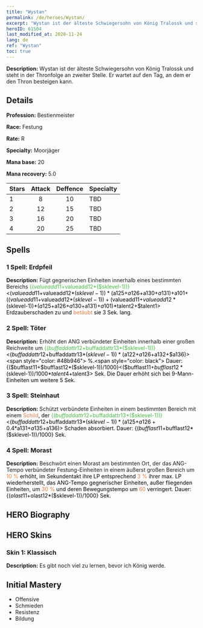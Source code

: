 ```yaml
---
title: "Wystan"
permalink: /de/heroes/Wystan/
excerpt: "Wystan ist der älteste Schwiegersohn von König Tralossk und steht in der Thronfolge an zweiter Stelle. Er wartet auf den Tag, an dem er den Thron besteigen kann."
heroID: 61504
last_modified_at: 2020-11-24
lang: de
ref: "Wystan"
toc: true
---
```

 **Description:** Wystan ist der älteste Schwiegersohn von König Tralossk und steht in der Thronfolge an zweiter Stelle. Er wartet auf den Tag, an dem er den Thron besteigen kann.
## Details
 **Profession:** Bestienmeister

 **Race:** Festung

 **Rate:** R

 **Specialty:** Moorjäger

 **Mana base:** 20

 **Mana recovery:** 5.0


  | Stars   |     Attack     |    Deffence    |      Specialty     |
  |---------|:---------------:|:---------------:|--------------------|
  |    1    | 8 | 10 | TBD |
  |    2    | 12 | 15 | TBD |
  |    3    | 16 | 20 | TBD |
  |    4    | 20 | 25 | TBD |

## Spells
### 1 Spell: Erdpfeil
 **Description:** Fügt gegnerischen Einheiten innerhalb eines bestimmten Bereichs <span style="color: #48b946">{($valueadd11+$valueadd12*($sklevel-1))}<span style="color: black"><($valueadd11+$valueadd12*($sklevel-1))*($a125+$a126+$a130+$a131)+$a101+(($valueadd11+$valueadd12*($sklevel-1))+($valueadd11+$valueadd12*($sklevel-1))*($a125+$a126+$a130+$a131)+$a101)*$talent2+$talent1> Erdzauberschaden zu und <span style="color: #e07c44">betäubt<span style="color: black"> sie 3 Sek. lang.

### 2 Spell: Töter
 **Description:** Erhöht den ANG verbündeter Einheiten innerhalb einer großen Reichweite um <span style="color: #48b946">{($buffaddattr12+$buffaddattr13*($sklevel-1))}<span style="color: black"><($buffaddattr12+$buffaddattr13*($sklevel-1))*($a122+$a126+$a132+$a136)><span style="color: #48b946"> %.<span style="color: black"> Dauer: {($bufflast11+$bufflast12*($sklevel-1))/1000}<($bufflast11+$bufflast12*($sklevel-1))/1000*$talent4+$talent3> Sek. Die Dauer erhöht sich bei 9-Mann-Einheiten um weitere 5 Sek.

### 3 Spell: Steinhaut
 **Description:** Schützt verbündete Einheiten in einem bestimmten Bereich mit einem <span style="color: #e07c44">Schild<span style="color: black">, der <span style="color: #48b946">{($buffaddattr12+$buffaddattr13*($sklevel-1))}<span style="color: black"><($buffaddattr12+$buffaddattr13*($sklevel-1))*($a125+$a126+0.4*$a131+$a135+$a136)> Schaden absorbiert. Dauer: {($bufflast11+$bufflast12*($sklevel-1))/1000} Sek.

### 4 Spell: Morast
 **Description:** Beschwört einen Morast am bestimmten Ort, der das ANG-Tempo verbündeter Festung-Einheiten in einem äußerst großen Bereich um <span style="color: #e07c44">10 %<span style="color: black"> erhöht, im Sekundentakt ihre LP entsprechend <span style="color: #e07c44">3 %<span style="color: black"> ihrer max. LP wiederherstellt, das ANG-Tempo gegnerischer Einheiten, außer fliegenden Einheiten, um <span style="color: #e07c44">30 %<span style="color: black"> und deren Bewegungstempo um <span style="color: #e07c44">60<span style="color: black"> verringert. Dauer: {($olast11+$olast12*($sklevel-1))/1000} Sek.


## HERO Biography

## HERO Skins
### Skin 1: **Klassisch**

 **Description:** Es gibt noch viel zu lernen, bevor ich König werde.



## Initial Mastery
   - Offensive
   - Schmieden
   - Resistenz
   - Bildung
